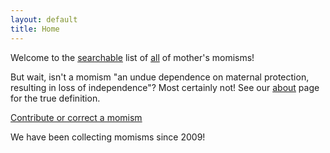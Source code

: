 ```yaml
---
layout: default
title: Home
---
```


Welcome to the 
[searchable](search.html)
list of 
[all](list.html) 
of mother's momisms!

But wait, isn't a momism "an undue dependence on maternal protection, resulting in loss of independence"? Most certainly not! See our 
[about](about.html) 
page for the true definition.

[Contribute or correct a momism](https://docs.google.com/forms/d/e/1FAIpQLSdfmzsR2Z4hB9AG-CfEiPwZClB78tSY3SPVOWi4XbDCeGZQog/viewform)

We have been collecting momisms since 2009!
